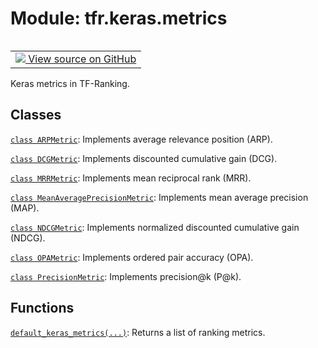 <div itemscope itemtype="http://developers.google.com/ReferenceObject">
<meta itemprop="name" content="tfr.keras.metrics" />
<meta itemprop="path" content="Stable" />
</div>

# Module: tfr.keras.metrics

<!-- Insert buttons and diff -->

<table class="tfo-notebook-buttons tfo-api" align="left">

<td>
  <a target="_blank" href="https://github.com/tensorflow/ranking/tree/master/tensorflow_ranking/python/keras/metrics.py">
    <img src="https://www.tensorflow.org/images/GitHub-Mark-32px.png" />
    View source on GitHub
  </a>
</td>
</table>

Keras metrics in TF-Ranking.

## Classes

[`class ARPMetric`](../../tfr/keras/metrics/ARPMetric.md): Implements average
relevance position (ARP).

[`class DCGMetric`](../../tfr/keras/metrics/DCGMetric.md): Implements discounted
cumulative gain (DCG).

[`class MRRMetric`](../../tfr/keras/metrics/MRRMetric.md): Implements mean
reciprocal rank (MRR).

[`class MeanAveragePrecisionMetric`](../../tfr/keras/metrics/MeanAveragePrecisionMetric.md):
Implements mean average precision (MAP).

[`class NDCGMetric`](../../tfr/keras/metrics/NDCGMetric.md): Implements
normalized discounted cumulative gain (NDCG).

[`class OPAMetric`](../../tfr/keras/metrics/OPAMetric.md): Implements ordered
pair accuracy (OPA).

[`class PrecisionMetric`](../../tfr/keras/metrics/PrecisionMetric.md):
Implements precision@k (P@k).

## Functions

[`default_keras_metrics(...)`](../../tfr/keras/metrics/default_keras_metrics.md):
Returns a list of ranking metrics.
